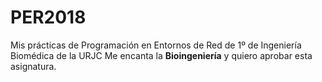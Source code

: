 # PER2018
Mis prácticas de Programación en Entornos de Red de 1º de Ingeniería Biomédica de la URJC
Me encanta la **Bioingeniería** y quiero aprobar esta asignatura. 
